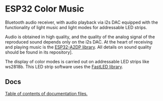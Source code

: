 # ESP32 Color Music

Bluetooth audio receiver, with audio playback via i2s DAC equipped with the 
functionality of light music and light modes for addressable LED strips.

Audio is obtained in high quality, and the quality of the analog signal of the reproduced 
sound depends only on the i2s DAC. At the heart of receiving and playing music is the 
[ESP32-A2DP library](https://github.com/pschatzmann/ESP32-A2DP). All details on sound quality should be found in its repository].

The display of color modes is carried out on addressable LED strips like ws2818b. 
This LED strip software uses the [FastLED library](https://github.com/FastLED/FastLED).

## Docs

[Table of contents of documentation files.](docs/TABLE-OF-CONTENTS-DOCS.md)

